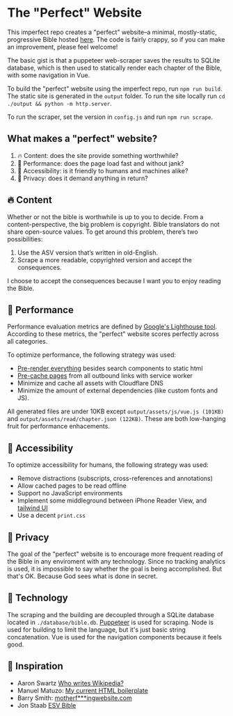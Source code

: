# The "Perfect" Website
This imperfect repo creates a "perfect" website&ndash;a minimal, mostly-static, progressive Bible hosted [here](https://minimalbible.com/read/Luke+6). The code is fairly crappy, so if you can make an improvement, please feel welcome!

The basic gist is that a puppeteer web-scraper saves the results to SQLite database, which is then used to statically render each chapter of the Bible, with some navigation in Vue.

To build the "perfect" website using the imperfect repo, run `npm run build`. The static site is generated in the `output` folder. To run the site locally run `cd ./output && python -m http.server`.

To run the scraper, set the version in `config.js` and run `npm run scrape`.

What makes a "perfect" website?
------
1. :fire: Content: does the site provide something worthwhile? 
2. :mechanical_arm: Performance: does the page load fast and without jank?
4. :convenience_store: Accessibility: is it friendly to humans and machines alike?
5. :hear_no_evil: Privacy: does it demand anything in return?


:fire: Content 
------
Whether or not the bible is worthwhile is up to you to decide. From a content-perspective, the big problem is copyright. Bible translators do not share open-source values. To get around this problem, there’s two possibilities:
1. Use the ASV version that’s written in old-English.
2. Scrape a more readable, copyrighted version and accept the consequences. 

I choose to accept the consequences because I want you to enjoy reading the Bible.

:mechanical_arm: Performance 
------
Performance evaluation metrics are defined by [Google's Lighthouse tool](https://developers.google.com/speed/pagespeed/insights/?url=https%3A%2F%2Fminimalbible.com%2Fread%2FGenesis%2B1%2F). According to these metrics, the "perfect" website scores perfectly across all categories. 

To optimize performance, the following strategy was used:

- [Pre-render everything](#) besides search components to static html
- [Pre-cache pages](#) from all outbound links with service worker
- Minimize and cache all assets with Cloudflare DNS
- Minimize the amount of external dependencies (like custom fonts and JS).

All generated files are under 10KB except `output/assets/js/vue.js (101KB)` and `output/assets/read/chapter.json (122KB)`. These are both low-hanging fruit for performance enhacements.


:convenience_store: Accessibility 
------
To optimize accessibility for humans, the following strategy was used:

- Remove distractions (subscripts, cross-references and annotations)
- Allow cached pages to be read offline
- Support no JavaScript environments
- Implement some middleground between iPhone Reader View, and [tailwind UI](https://tailwindui.com/)
- Use a decent `print.css`


:hear_no_evil: Privacy 
------
The goal of the "perfect" website is to encourage more frequent reading of the Bible in any enviroment with any technology. Since no tracking analytics is used, it is impossible to say whether the goal is being accomplished. But that's OK. Because God sees what is done in secret.


:microscope: Technology
------
The scraping and the building are decoupled through a SQLite database located in `./database/bible.db`. [Puppeteer](https://github.com/checkly/puppeteer-examples) is used for scraping. Node is used for building to limit the language, but it's just basic string concatenation. Vue is used for the navigation components because it feels good. 


:brain: Inspiration
-------
- Aaron Swartz [Who writes Wikipedia?](http://www.aaronsw.com/weblog/whowriteswikipedia)
- Manuel Matuzo: [My current HTML boilerplate](https://www.matuzo.at/blog/html-boilerplate/)
- Barry Smith: [motherf***ingwebsite.com](http://motherfuckingwebsite.com/)
- Jon Staab [ESV Bible](https://github.com/staab/esv)

